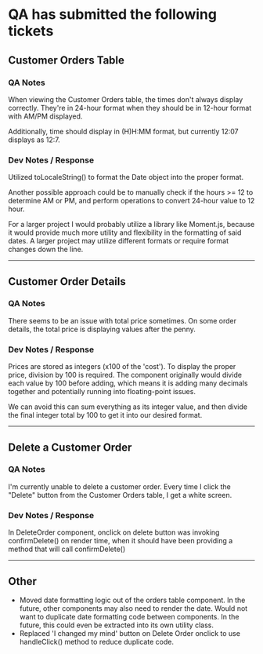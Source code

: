 # QA has submitted the following tickets


## Customer Orders Table
### QA Notes
When viewing the Customer Orders table, the times don't always display correctly. They're in 24-hour format when they should be in 12-hour format with AM/PM displayed.

Additionally, time should display in (H)H:MM format, but currently 12:07 displays as 12:7.

### Dev Notes / Response
Utilized toLocaleString() to format the Date object into the proper format.

Another possible approach could be to manually check if the hours >= 12 to determine AM or PM, and perform operations to convert 24-hour value to 12 hour.

For a larger project I would probably utilize a library like Moment.js, because it would provide much more utility and flexibility in the formatting of said dates. A larger project may utilize different formats or require format changes down the line.


---


## Customer Order Details
### QA Notes
There seems to be an issue with total price sometimes. On some order details, the total price is displaying values after the penny.

### Dev Notes / Response
Prices are stored as integers (x100 of the 'cost'). To display the proper price, division by 100 is required. The component originally would divide each value by 100 before adding, which means it is adding many decimals together and potentially running into floating-point issues.

We can avoid this can sum everything as its integer value, and then divide the final integer total by 100 to get it into our desired format.

---


## Delete a Customer Order
### QA Notes
I'm currently unable to delete a customer order. Every time I click the "Delete" button from the Customer Orders table, I get a white screen.

### Dev Notes / Response
In DeleteOrder component, onclick on delete button was invoking confirmDelete() on render time, when it should have been providing a method that will call confirmDelete()

---


## Other
- Moved date formatting logic out of the orders table component. In the future, other components may also need to render the date. Would not want to duplicate date formatting code between components. In the future, this could even be extracted into its own utility class.
- Replaced 'I changed my mind' button on Delete Order onclick to use handleClick() method to reduce duplicate code.